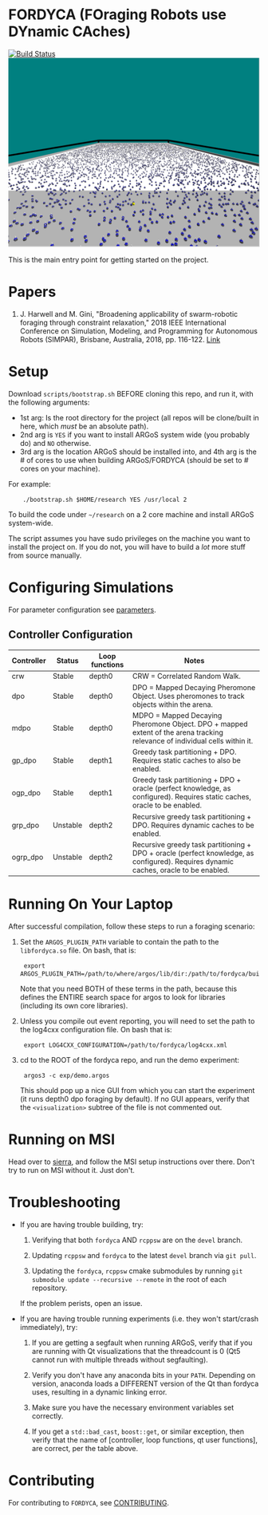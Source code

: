 # FORDYCA (FOraging Robots use DYnamic CAches)

[![Build Status](https://travis-ci.org/swarm-robotics/fordyca.svg?branch=devel)](https://travis-ci.org/swarm-robotics/fordyca.svg?branch=devel)
![Amazing Simulation](docs/10000-robots.png?raw=true "10,000 Robot Swarm")

This is the main entry point for getting started on the project.

# Papers

1. J. Harwell and M. Gini, "Broadening applicability of swarm-robotic foraging
   through constraint relaxation," 2018 IEEE International Conference on
   Simulation, Modeling, and Programming for Autonomous Robots (SIMPAR), Brisbane,
   Australia, 2018, pp. 116-122.
   [Link](http://ieeexplore.ieee.org/stamp/stamp.jsp?tp=&arnumber=8376280&isnumber=8376259)

# Setup

Download `scripts/bootstrap.sh` BEFORE cloning this repo, and run it, with the
following arguments:

- 1st arg: Is the root directory for the project (all repos will be clone/built in
  here, which *must* be an absolute path).
- 2nd arg is `YES` if you want to install ARGoS system wide (you probably do)
  and `NO` otherwise.
- 3rd arg is the location ARGoS should be installed into, and 4th arg is the \#
  of cores to use when building ARGoS/FORDYCA (should be set to \# cores on your
  machine).

For example:

        ./bootstrap.sh $HOME/research YES /usr/local 2

To build the code under `~/research` on a 2 core machine and install ARGoS
system-wide.

The script assumes you have sudo privileges on the machine you want to install
the project on. If you do not, you will have to build a *lot* more stuff from
source manually.

# Configuring Simulations

For parameter configuration see
[parameters](https://github.com/swarm-robotics/fordyca/tree/devel/docs/parameters.md).

## Controller Configuration


| Controller | Status   | Loop functions | Notes                                                                                                                                |
|------------|----------|----------------|--------------------------------------------------------------------------------------------------------------------------------------|
| crw        | Stable   | depth0         | CRW = Correlated Random Walk.                                                                                                        |
| dpo        | Stable   | depth0         | DPO = Mapped Decaying Pheromone Object. Uses pheromones to track objects within the arena.                                           |
| mdpo       | Stable   | depth0         | MDPO = Mapped Decaying Pheromone Object. DPO + mapped extent of the arena tracking relevance of individual cells within it.          |
| gp\_dpo    | Stable   | depth1         | Greedy task partitioning + DPO. Requires static caches to also be enabled.                                                           |
| ogp\_dpo   | Stable   | depth1         | Greedy task partitioning + DPO + oracle (perfect knowledge, as configured). Requires static caches, oracle to be enabled.            |
| grp\_dpo   | Unstable | depth2         | Recursive greedy task partitioning + DPO. Requires dynamic caches to be enabled.                                                     |
| ogrp_dpo   | Unstable | depth2         | Recursive greedy task partitioning + DPO + oracle (perfect knowledge, as configured). Requires dynamic caches, oracle to be enabled. |

# Running On Your Laptop

After successful compilation, follow these steps to run a foraging scenario:

1. Set the `ARGOS_PLUGIN_PATH` variable to contain the path to the
   `libfordyca.so` file. On bash, that is:

        export ARGOS_PLUGIN_PATH=/path/to/where/argos/lib/dir:/path/to/fordyca/build/lib

   Note that you need BOTH of these terms in the path, because this defines the
   ENTIRE search space for argos to look for libraries (including its own core
   libraries).

2. Unless you compile out event reporting, you will need to set the path to the
   log4cxx configuration file. On bash that is:

        export LOG4CXX_CONFIGURATION=/path/to/fordyca/log4cxx.xml

3. cd to the ROOT of the fordyca repo, and run the demo experiment:

        argos3 -c exp/demo.argos

   This should pop up a nice GUI from which you can start the experiment (it
   runs depth0 dpo foraging by default). If no GUI appears, verify that the
   `<visualization>` subtree of the file is not commented out.

# Running on MSI

Head over to
[sierra](https://github.com/swarm-robotics/sierra/tree/devel/docs/README.md),
and follow the MSI setup instructions over there. Don't try to run on MSI
without it. Just don't.

# Troubleshooting

- If you are having trouble building, try:

  1. Verifying that both `fordyca` AND `rcppsw` are on the `devel` branch.

  2. Updating `rcppsw` and `fordyca` to the latest `devel` branch via `git
     pull`.

  2. Updating the `fordyca`, `rcppsw` cmake submodules by running `git submodule
     update --recursive --remote` in the root of each repository.


  If the problem perists, open an issue.

- If you are having trouble running experiments (i.e. they won't start/crash
  immediately), try:

  1. If you are getting a segfault when running ARGoS, verify that if you are
     running with Qt visualizations that the threadcount is 0 (Qt5 cannot run
     with multiple threads without segfaulting).

  2. Verify you don't have any anaconda bits in your `PATH`. Depending on
     version, anaconda loads a DIFFERENT version of the Qt than fordyca uses,
     resulting in a dynamic linking error.

  3. Make sure you have the necessary environment variables set correctly.

  4. If you get a `std::bad_cast`, `boost::get`, or similar exception, then
     verify that the name of [controller, loop functions, qt user functions],
     are correct, per the table above.

# Contributing

For contributing to `FORDYCA`, see
[CONTRIBUTING](https://github.com/swarm-robotics/rcppsw/tree/devel/docs/CONTRIBUTING.md).

